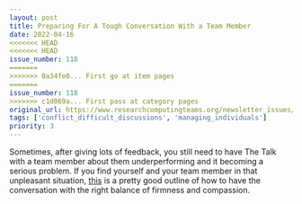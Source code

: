 ```yaml
---
layout: post
title: Preparing For A Tough Conversation With a Team Member
date: 2022-04-16
<<<<<<< HEAD
<<<<<<< HEAD
issue_number: 118
=======
>>>>>>> 0a34fe0... First go at item pages
=======
issue_number: 118
>>>>>>> c1d069a... First pass at category pages
original_url: https://www.researchcomputingteams.org/newsletter_issues/0118
tags: ['conflict_difficult_discussions', 'managing_individuals']
priority: 3
---
```


<!-- markdownlint-disable MD033 -->
<!-- markdownlint-disable MD041 -->
<!-- markdownlint-disable MD049 -->

Sometimes, after giving lots of feedback, you still need to have The Talk with a team member about them underperforming and it becoming a serious problem.  If you find yourself and your team member in that unpleasant situation, [this](https://fellow.app/blog/one-on-ones/how-to-tell-an-employee-theyre-not-meeting-expectations-free-template/) is a pretty good outline of how to have the conversation with the right balance of firmness and compassion.
